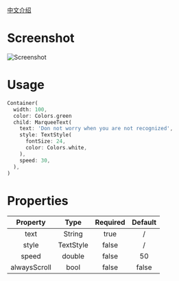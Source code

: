 [中文介绍](https://www.zhcode.fun/note/Flutter/marquee_text包介绍.html)

# Screenshot

![Screenshot](https://imgkr.cn-bj.ufileos.com/8fd2277e-f665-41a2-995c-f07def1af729.gif)

# Usage
```dart
Container(
  width: 100,
  color: Colors.green
  child: MarqueeText(
    text: 'Don not worry when you are not recognized',
    style: TextStyle(
      fontSize: 24,
      color: Colors.white,
    ),
    speed: 30,
  ),
)
```

# Properties

|Property|Type|Required|Default|
|:--:|:-:|:-:|:-:|
text|String|true|/
style|TextStyle|false|/
speed|double|false|50
alwaysScroll|bool|false|false
